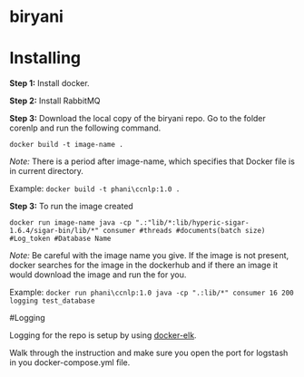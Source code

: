 # biryani

<h1> Installing </h1>

<b>Step 1:</b> 
  Install docker.
  
<b>Step 2:</b>
  Install RabbitMQ

<b>Step 3:</b>
  Download the local copy of the biryani repo.
  Go to the folder corenlp and run the following command.
  
  ```docker build -t image-name . ```
  
  <i>Note:</i> There is a period after image-name, which specifies that Docker file is in current directory. 
  
  Example: ``` docker build -t phani\ccnlp:1.0 . ```
  
<b>Step 3:</b>
  To run the image created
  
  ```docker run image-name java -cp ".:"lib/*:lib/hyperic-sigar-1.6.4/sigar-bin/lib/*" consumer #threads #documents(batch size) #Log_token #Database Name ```
  
  <i>Note:</i> Be careful with the image name you give. If the image is not present, docker searches for the image in the dockerhub and if there an image it would download the image and run the for you.
  
  Example: ```docker run phani\ccnlp:1.0 java -cp ".:lib/*" consumer 16 200 logging test_database```
  
  
#Logging

Logging for the repo is setup by using [docker-elk](https://github.com/deviantony/docker-elk).

Walk through the instruction and make sure you open the port for logstash in you docker-compose.yml file.


